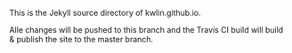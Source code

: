 This is the Jekyll source directory of kwlin.github.io.

Alle changes will be pushed to this branch and the Travis CI build will build & publish the site to the master branch. 